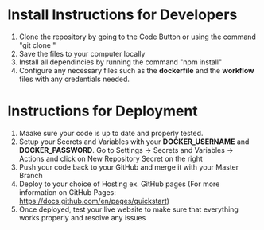 # Install Instructions for Developers
1. Clone the repository by going to the Code Button or using the command "git clone <repository url>"
2. Save the files to your computer locally
3. Install all dependincies by running the command "npm install"
4. Configure any necessary files such as the **dockerfile** and the **workflow** files with any credentials needed.
# Instructions for Deployment
1. Maake sure your code is up to date and properly tested. 
2. Setup your Secrets and Variables with your **DOCKER_USERNAME** and **DOCKER_PASSWORD**. Go to Settings -> Secrets and Variables -> Actions and click on New Repository Secret on the right
3. Push your code back to your GitHub and merge it with your Master Branch
4. Deploy to your choice of Hosting ex. GitHub pages (For more information on GitHub Pages: https://docs.github.com/en/pages/quickstart)
5. Once deployed, test your live website to make sure that everything works properly and resolve any issues
